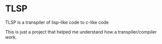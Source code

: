 # TLSP
TLSP is a transpiler of lisp-like code to c-like code

This is just a project that helped me understand how a transpiler/compiler work.


